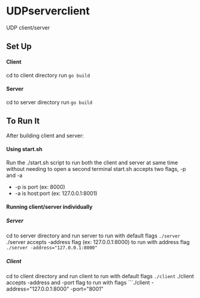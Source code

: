 # UDPserverclient
UDP client/server

## Set Up
#### Client
cd to client directory
run ```go build```
#### Server
cd to server directory
run ```go build```

## To Run It
After building client and server:
#### Using start.sh
Run the ./start.sh script to run both the client and server at same time without needing to open a second terminal
start.sh accepts two flags, -p and -a
  * -p is port (ex: 8000)
  * -a is host:port (ex: 127.0.0.1:8001)
#### Running client/server individually
##### Server
cd to server directory and run server
to run with default flags ```./server```
./server accepts -address flag (ex: 127.0.0.1:8000)
to run with address flag ```./server -address="127.0.0.1:8000"```
##### Client
cd to client directory and run client
to run with default flags ```./client```
./client accepts -address and -port flag
to run with flags ```./client -address="127.0.0.1:8000" -port="8001"

